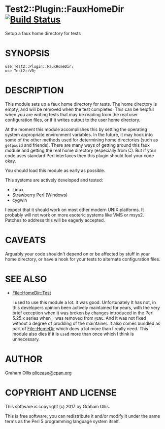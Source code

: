 # Test2::Plugin::FauxHomeDir [![Build Status](https://secure.travis-ci.org/plicease/Test2-Plugin-FauxHomeDir.png)](http://travis-ci.org/plicease/Test2-Plugin-FauxHomeDir)

Setup a faux home directory for tests

# SYNOPSIS

    use Test2::Plugin::FauxHomeDir;
    use Test2::V0;

# DESCRIPTION

This module sets up a faux home directory for tests. The home directory 
is empty, and will be removed when the test completes.  This can be 
helpful when you are writing tests that may be reading from the real 
user configuration files, or if it writes output to the user home 
directory.

At the moment this module accomplishes this by setting the operating 
system appropriate environment variables. In the future, it may hook 
into some of the other methods used for determining home directories 
(such as `getpwuid` and friends).  There are many ways of getting 
around this faux module and getting the real home directory (especially
from C).  But if your code uses standard Perl interfaces then this 
plugin should fool your code okay.

You should load this module as early as possible.

This systems are actively developed and tested:

- Linux
- Strawberry Perl (Windows)
- cygwin

I expect that it should work on most other modern UNIX platforms.  It 
probably will not work on more esoteric systems like VMS or msys2.  
Patches to address this will be eagerly accepted.

# CAVEATS

Arguably your code shouldn't depend on or be affected by stuff in your 
home directory, or have a hook for your tests to alternate configuration 
files.

# SEE ALSO

- [File::HomeDir::Test](https://metacpan.org/pod/File::HomeDir::Test)

    I used to use this module a lot.  It was good.  Unfortunately It has 
    not, in this developers opinion been actively maintained for years, with 
    the very brief exception when it was broken by changes introduced in the
    Perl 5.25.x series when `.` was removed from `@INC`.  And it was not 
    fixed without a degree of prodding of the maintainer.  It also comes 
    bundled as part of [File::HomeDir](https://metacpan.org/pod/File::HomeDir) which does a lot more than I really 
    need.  This module also dies if it is `use`d more than once which I
    think is unnecessary.

# AUTHOR

Graham Ollis <plicease@cpan.org>

# COPYRIGHT AND LICENSE

This software is copyright (c) 2017 by Graham Ollis.

This is free software; you can redistribute it and/or modify it under
the same terms as the Perl 5 programming language system itself.
